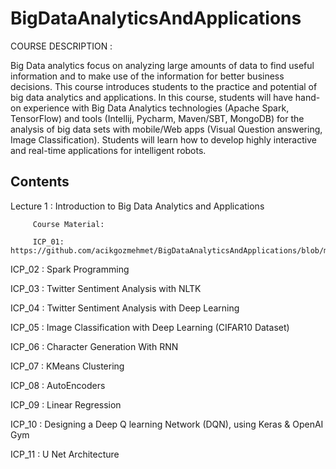 # BigDataAnalyticsAndApplications
COURSE DESCRIPTION :

Big Data analytics focus on analyzing large amounts of data to find useful information and to make use of the information for better business decisions. This course introduces students to the practice and potential of big data analytics and applications. In this course, students will have hand-on experience with Big Data Analytics technologies (Apache Spark, TensorFlow) and tools (Intellij, Pycharm, Maven/SBT, MongoDB) for the analysis of big data sets with mobile/Web apps (Visual Question answering, Image Classification). Students will learn how to develop highly interactive and real-time applications for intelligent robots.

## Contents 
Lecture 1 : Introduction to Big Data Analytics and Applications

         Course Material:  
         
         ICP_01: https://github.com/acikgozmehmet/BigDataAnalyticsAndApplications/blob/master/ICP_01/SourceCode/ICP_01.ipynb

ICP_02 : Spark Programming

ICP_03 : Twitter Sentiment Analysis with NLTK

ICP_04 : Twitter Sentiment Analysis with Deep Learning

ICP_05 : Image Classification with Deep Learning (CIFAR10 Dataset)

ICP_06 : Character Generation With RNN

ICP_07 : KMeans Clustering

ICP_08 : AutoEncoders

ICP_09 : Linear Regression

ICP_10 : Designing a Deep Q learning Network (DQN), using Keras & OpenAI Gym

ICP_11 : U Net Architecture

